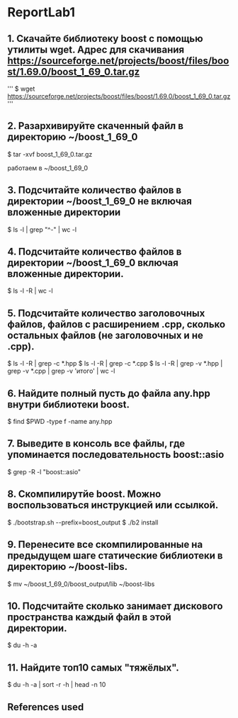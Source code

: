 # ReportLab1

## 1. Скачайте библиотеку boost с помощью утилиты wget. Адрес для скачивания https://sourceforge.net/projects/boost/files/boost/1.69.0/boost_1_69_0.tar.gz

'''
$ wget https://sourceforge.net/projects/boost/files/boost/1.69.0/boost_1_69_0.tar.gz
'''

## 2. Разархивируйте скаченный файл в директорию ~/boost_1_69_0

$ tar -xvf boost_1_69_0.tar.gz

работаем в ~/boost_1_69_0

## 3. Подсчитайте количество файлов в директории ~/boost_1_69_0 не включая вложенные директории

$ ls -l | grep "^-" | wc -l

## 4. Подсчитайте количество файлов в директории ~/boost_1_69_0 включая вложенные директории.

$ ls -l -R | wc -l

## 5. Подсчитайте количество заголовочных файлов, файлов с расширением .cpp, сколько остальных файлов (не заголовочных и не .cpp).

$ ls -l -R | grep -c *.hpp
$ ls -l -R | grep -c *.cpp
$ ls -l -R | grep -v *.hpp | grep -v *.cpp | grep -v 'итого' | wc -l

## 6. Найдите полный пусть до файла any.hpp внутри библиотеки boost.

$ find $PWD -type f -name any.hpp

## 7. Выведите в консоль все файлы, где упоминается последовательность boost::asio

$ grep -R -l "boost::asio"

## 8. Скомпилирутйе boost. Можно воспользоваться инструкцией или ссылкой.

$ ./bootstrap.sh --prefix=boost_output
$ ./b2 install

## 9. Перенесите все скомпилированные на предыдущем шаге статические библиотеки в директорию ~/boost-libs.

$ mv ~/boost_1_69_0/boost_output/lib ~/boost-libs

## 10. Подсчитайте сколько занимает дискового пространства каждый файл в этой директории.

$ du -h -a 

## 11. Найдите топ10 самых "тяжёлых".

$ du -h -a | sort -r -h | head -n 10



## References used

